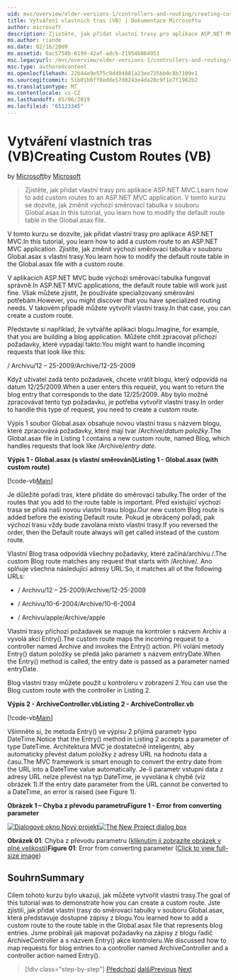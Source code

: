 ```yaml
---
uid: mvc/overview/older-versions-1/controllers-and-routing/creating-custom-routes-vb
title: Vytváření vlastních tras (VB) | Dokumentace Microsoftu
author: microsoft
description: Zjistěte, jak přidat vlastní trasy pro aplikace ASP.NET MVC. V tomto kurzu se dozvíte, jak změnit výchozí směrovací tabulka v souboru Global.asax.
ms.author: riande
ms.date: 02/16/2009
ms.assetid: 6ac5758b-6199-42af-adcb-21954b864951
msc.legacyurl: /mvc/overview/older-versions-1/controllers-and-routing/creating-custom-routes-vb
msc.type: authoredcontent
ms.openlocfilehash: 22b44e9e575c9d404881a23ee735bb0c8b7109e1
ms.sourcegitcommit: 51b01b6ff8edde57d8243e4da28c9f1e7f1962b2
ms.translationtype: MT
ms.contentlocale: cs-CZ
ms.lasthandoff: 05/06/2019
ms.locfileid: "65123345"
---
```

# <a name="creating-custom-routes-vb"></a><span data-ttu-id="d9356-104">Vytváření vlastních tras (VB)</span><span class="sxs-lookup"><span data-stu-id="d9356-104">Creating Custom Routes (VB)</span></span>

<span data-ttu-id="d9356-105">by [Microsoft](https://github.com/microsoft)</span><span class="sxs-lookup"><span data-stu-id="d9356-105">by [Microsoft](https://github.com/microsoft)</span></span>

> <span data-ttu-id="d9356-106">Zjistěte, jak přidat vlastní trasy pro aplikace ASP.NET MVC.</span><span class="sxs-lookup"><span data-stu-id="d9356-106">Learn how to add custom routes to an ASP.NET MVC application.</span></span> <span data-ttu-id="d9356-107">V tomto kurzu se dozvíte, jak změnit výchozí směrovací tabulka v souboru Global.asax.</span><span class="sxs-lookup"><span data-stu-id="d9356-107">In this tutorial, you learn how to modify the default route table in the Global.asax file.</span></span>

<span data-ttu-id="d9356-108">V tomto kurzu se dozvíte, jak přidat vlastní trasy pro aplikace ASP.NET MVC.</span><span class="sxs-lookup"><span data-stu-id="d9356-108">In this tutorial, you learn how to add a custom route to an ASP.NET MVC application.</span></span> <span data-ttu-id="d9356-109">Zjistíte, jak změnit výchozí směrovací tabulka v souboru Global.asax s vlastní trasy.</span><span class="sxs-lookup"><span data-stu-id="d9356-109">You learn how to modify the default route table in the Global.asax file with a custom route.</span></span>

<span data-ttu-id="d9356-110">V aplikacích ASP.NET MVC bude výchozí směrovací tabulka fungovat správně.</span><span class="sxs-lookup"><span data-stu-id="d9356-110">In ASP.NET MVC applications, the default route table will work just fine.</span></span> <span data-ttu-id="d9356-111">Však můžete zjistit, že používáte specializovaný směrování potřebám.</span><span class="sxs-lookup"><span data-stu-id="d9356-111">However, you might discover that you have specialized routing needs.</span></span> <span data-ttu-id="d9356-112">V takovém případě můžete vytvořit vlastní trasy.</span><span class="sxs-lookup"><span data-stu-id="d9356-112">In that case, you can create a custom route.</span></span>

<span data-ttu-id="d9356-113">Představte si například, že vytváříte aplikaci blogu.</span><span class="sxs-lookup"><span data-stu-id="d9356-113">Imagine, for example, that you are building a blog application.</span></span> <span data-ttu-id="d9356-114">Můžete chtít zpracovat příchozí požadavky, které vypadají takto:</span><span class="sxs-lookup"><span data-stu-id="d9356-114">You might want to handle incoming requests that look like this:</span></span>

<span data-ttu-id="d9356-115">/ Archivu/12 – 25-2009</span><span class="sxs-lookup"><span data-stu-id="d9356-115">/Archive/12-25-2009</span></span>

<span data-ttu-id="d9356-116">Když uživatel zadá tento požadavek, chcete vrátit blogu, který odpovídá na datum 12/25/2009.</span><span class="sxs-lookup"><span data-stu-id="d9356-116">When a user enters this request, you want to return the blog entry that corresponds to the date 12/25/2009.</span></span> <span data-ttu-id="d9356-117">Aby bylo možné zpracovávat tento typ požadavku, je potřeba vytvořit vlastní trasy.</span><span class="sxs-lookup"><span data-stu-id="d9356-117">In order to handle this type of request, you need to create a custom route.</span></span>

<span data-ttu-id="d9356-118">Výpis 1 soubor Global.asax obsahuje novou vlastní trasu s názvem blogu, které zpracovává požadavky, které mají tvar /Archive/*datum položky*.</span><span class="sxs-lookup"><span data-stu-id="d9356-118">The Global.asax file in Listing 1 contains a new custom route, named Blog, which handles requests that look like /Archive/*entry date*.</span></span>

<span data-ttu-id="d9356-119">**Výpis 1 - Global.asax (s vlastní směrování)**</span><span class="sxs-lookup"><span data-stu-id="d9356-119">**Listing 1 - Global.asax (with custom route)**</span></span>

[!code-vb[Main](creating-custom-routes-vb/samples/sample1.vb)]

<span data-ttu-id="d9356-120">Je důležité pořadí tras, které přidáte do směrovací tabulky.</span><span class="sxs-lookup"><span data-stu-id="d9356-120">The order of the routes that you add to the route table is important.</span></span> <span data-ttu-id="d9356-121">Před existující výchozí trasa se přidá naši novou vlastní trasu blogu.</span><span class="sxs-lookup"><span data-stu-id="d9356-121">Our new custom Blog route is added before the existing Default route.</span></span> <span data-ttu-id="d9356-122">Pokud je obrácený pořadí, pak výchozí trasu vždy bude zavolána místo vlastní trasy.</span><span class="sxs-lookup"><span data-stu-id="d9356-122">If you reversed the order, then the Default route always will get called instead of the custom route.</span></span>

<span data-ttu-id="d9356-123">Vlastní Blog trasa odpovídá všechny požadavky, které začíná/archivu /.</span><span class="sxs-lookup"><span data-stu-id="d9356-123">The custom Blog route matches any request that starts with /Archive/.</span></span> <span data-ttu-id="d9356-124">Ano splňuje všechna následující adresy URL:</span><span class="sxs-lookup"><span data-stu-id="d9356-124">So, it matches all of the following URLs:</span></span>

- <span data-ttu-id="d9356-125">/ Archivu/12 – 25-2009</span><span class="sxs-lookup"><span data-stu-id="d9356-125">/Archive/12-25-2009</span></span>

- <span data-ttu-id="d9356-126">/ Archivu/10-6-2004</span><span class="sxs-lookup"><span data-stu-id="d9356-126">/Archive/10-6-2004</span></span>

- <span data-ttu-id="d9356-127">/ Archivu/apple</span><span class="sxs-lookup"><span data-stu-id="d9356-127">/Archive/apple</span></span>

<span data-ttu-id="d9356-128">Vlastní trasy příchozí požadavek se mapuje na kontroler s názvem Archiv a vyvolá akci Entry().</span><span class="sxs-lookup"><span data-stu-id="d9356-128">The custom route maps the incoming request to a controller named Archive and invokes the Entry() action.</span></span> <span data-ttu-id="d9356-129">Při volání metody Entry() datum položky se předá jako parametr s názvem entryDate.</span><span class="sxs-lookup"><span data-stu-id="d9356-129">When the Entry() method is called, the entry date is passed as a parameter named entryDate.</span></span>

<span data-ttu-id="d9356-130">Blog vlastní trasy můžete použít u kontroleru v zobrazení 2.</span><span class="sxs-lookup"><span data-stu-id="d9356-130">You can use the Blog custom route with the controller in Listing 2.</span></span>

<span data-ttu-id="d9356-131">**Výpis 2 - ArchiveController.vb**</span><span class="sxs-lookup"><span data-stu-id="d9356-131">**Listing 2 - ArchiveController.vb**</span></span>

[!code-vb[Main](creating-custom-routes-vb/samples/sample2.vb)]

<span data-ttu-id="d9356-132">Všimněte si, že metoda Entry() ve výpisu 2 přijímá parametr typu DateTime.</span><span class="sxs-lookup"><span data-stu-id="d9356-132">Notice that the Entry() method in Listing 2 accepts a parameter of type DateTime.</span></span> <span data-ttu-id="d9356-133">Architektura MVC je dostatečně inteligentní, aby automaticky převést datum položky z adresy URL na hodnotu data a času.</span><span class="sxs-lookup"><span data-stu-id="d9356-133">The MVC framework is smart enough to convert the entry date from the URL into a DateTime value automatically.</span></span> <span data-ttu-id="d9356-134">Je-li parametr vstupní data z adresy URL nelze převést na typ DateTime, je vyvolána k chybě (viz obrázek 1).</span><span class="sxs-lookup"><span data-stu-id="d9356-134">If the entry date parameter from the URL cannot be converted to a DateTime, an error is raised (see Figure 1).</span></span>

<span data-ttu-id="d9356-135">**Obrázek 1 – Chyba z převodu parametru**</span><span class="sxs-lookup"><span data-stu-id="d9356-135">**Figure 1 - Error from converting parameter**</span></span>

<span data-ttu-id="d9356-136">[![Dialogové okno Nový projekt](creating-custom-routes-vb/_static/image1.jpg)](creating-custom-routes-vb/_static/image1.png)</span><span class="sxs-lookup"><span data-stu-id="d9356-136">[![The New Project dialog box](creating-custom-routes-vb/_static/image1.jpg)](creating-custom-routes-vb/_static/image1.png)</span></span>

<span data-ttu-id="d9356-137">**Obrázek 01**: Chyba z převodu parametru ([kliknutím ji zobrazíte obrázek v plné velikosti](creating-custom-routes-vb/_static/image2.png))</span><span class="sxs-lookup"><span data-stu-id="d9356-137">**Figure 01**: Error from converting parameter ([Click to view full-size image](creating-custom-routes-vb/_static/image2.png))</span></span>

## <a name="summary"></a><span data-ttu-id="d9356-138">Souhrn</span><span class="sxs-lookup"><span data-stu-id="d9356-138">Summary</span></span>

<span data-ttu-id="d9356-139">Cílem tohoto kurzu bylo ukazují, jak můžete vytvořit vlastní trasy.</span><span class="sxs-lookup"><span data-stu-id="d9356-139">The goal of this tutorial was to demonstrate how you can create a custom route.</span></span> <span data-ttu-id="d9356-140">Jste zjistili, jak přidat vlastní trasy do směrovací tabulky v souboru Global.asax, která představuje dostupné zápisy z blogu.</span><span class="sxs-lookup"><span data-stu-id="d9356-140">You learned how to add a custom route to the route table in the Global.asax file that represents blog entries.</span></span> <span data-ttu-id="d9356-141">Jsme probírali jak mapovat požadavky na zápisy z blogu řadič ArchiveController a s názvem Entry() akce kontroleru.</span><span class="sxs-lookup"><span data-stu-id="d9356-141">We discussed how to map requests for blog entries to a controller named ArchiveController and a controller action named Entry().</span></span>

> [!div class="step-by-step"]
> <span data-ttu-id="d9356-142">[Předchozí](asp-net-mvc-controller-overview-vb.md)
> [další](creating-a-route-constraint-vb.md)</span><span class="sxs-lookup"><span data-stu-id="d9356-142">[Previous](asp-net-mvc-controller-overview-vb.md)
[Next](creating-a-route-constraint-vb.md)</span></span>
